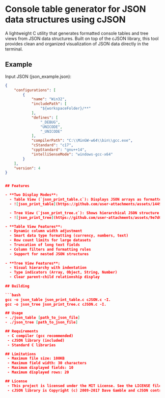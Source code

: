 # Console table generator for JSON data structures using cJSON

A lightweight C utility that generates formatted console tables and tree views from JSON data structures. Built on top of the cJSON library, this tool provides clean and organized visualization of JSON data directly in the terminal.

## Example

Input JSON (json_example.json):
```json
{
    "configurations": [
        {
            "name": "Win32",
            "includePath": [
                "${workspaceFolder}/**"
            ],
            "defines": [
                "_DEBUG",
                "UNICODE",
                "_UNICODE"
            ],
            "compilerPath": "C:\\MinGW-w64\\bin\\gcc.exe",
            "cStandard": "c17",
            "cppStandard": "gnu++14",
            "intelliSenseMode": "windows-gcc-x64"
        }
    ],
    "version": 4
}


## Features

- **Two Display Modes**:
  - Table View (`json_print_table.c`): Displays JSON arrays as formatted tables
  - ![json_print_table](https://github.com/user-attachments/assets/1449d2af-8e55-429f-a624-312a8f48cf97)

  - Tree View (`json_print_tree.c`): Shows hierarchical JSON structure
  - ![json_print_tree](https://github.com/user-attachments/assets/9e7d094a-b347-480e-b5cc-3f4da217b72f)

- **Table View Features**:
  - Dynamic column width adjustment
  - Smart data type formatting (currency, numbers, text)
  - Row count limits for large datasets
  - Truncation of long text fields
  - Column filters and formatting rules
  - Support for nested JSON structures
  
- **Tree View Features**:
  - Visual hierarchy with indentation
  - Type indicators (Array, Object, String, Number)
  - Clear parent-child relationship display
  
## Building

```bash
gcc -o json_table json_print_table.c cJSON.c -I.
gcc -o json_tree json_print_tree.c cJSON.c -I.

## Usage
- ./json_table [path_to_json_file] 
- ./json_tree [path_to_json_file]

## Requirements
 - C compiler (gcc recommended)
 - cJSON library (included)
 - Standard C libraries

## Limitations
 - Maximum file size: 100KB
 - Maximum field width: 30 characters
 - Maximum displayed fields: 10
 - Maximum displayed rows: 20

## License
 - This project is licensed under the MIT License. See the LICENSE file for details.
 - cJSON library is Copyright (c) 2009-2017 Dave Gamble and cJSON contributors.
